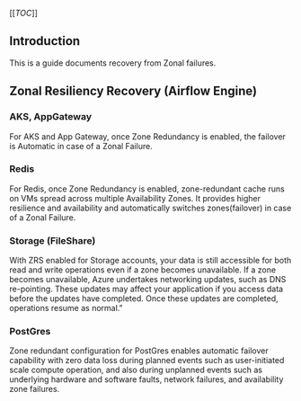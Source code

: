 [[_TOC_]]


## Introduction 
This is a guide documents recovery from Zonal failures. 

## Zonal Resiliency Recovery (Airflow Engine) 

### AKS, AppGateway

For AKS and App Gateway, once Zone Redundancy is enabled, the failover is Automatic in case of a Zonal Failure.

### Redis

For Redis, once Zone Redundancy is enabled, zone-redundant cache runs on VMs spread across multiple Availability Zones. It provides higher resilience and availability and automatically switches zones(failover) in case of a Zonal Failure.

### Storage (FileShare)

With ZRS enabled for Storage accounts, your data is still accessible for both read and write operations even if a zone becomes unavailable. If a zone becomes unavailable, Azure undertakes networking updates, such as DNS re-pointing. These updates may affect your application if you access data before the updates have completed. Once these updates are completed, operations resume as normal."

### PostGres

Zone redundant configuration for PostGres enables automatic failover capability with zero data loss during planned events such as user-initiated scale compute operation, and also during unplanned events such as underlying hardware and software faults, network failures, and availability zone failures.

